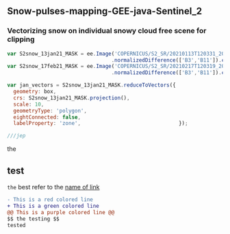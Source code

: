 ## Snow-pulses-mapping-GEE-java-Sentinel_2
### Vectorizing snow on individual snowy cloud free scene for clipping
```js
var S2snow_13jan21_MASK = ee.Image('COPERNICUS/S2_SR/20210113T120331_20210113T120325_T28RBS')
                                  .normalizedDifference(['B3','B11']).clip(box).gte(0.4) .selfMask();
var S2snow_17feb21_MASK = ee.Image('COPERNICUS/S2_SR/20210217T120319_20210217T120320_T28RBS')
                                  .normalizedDifference(['B3','B11']).clip(box).gte(0.4) .selfMask();

var jan_vectors = S2snow_13jan21_MASK.reduceToVectors({
  geometry: box,
  crs: S2snow_13jan21_MASK.projection(),
  scale: 10,
  geometryType: 'polygon',
  eightConnected: false,
  labelProperty: 'zone',                                });

///jep

```
the
## test
`the` best
 refer to the [name of link](https://eslint.org/docs/user-guide/configuring#specifying-processor "My link window")

```diff
- This is a red colored line
+ This is a green colored line
@@ This is a purple colored line @@
$$ the testing $$
tested
```
